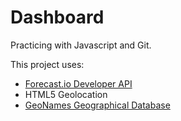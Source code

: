 Dashboard
==
Practicing with Javascript and Git.

This project uses:
* [Forecast.io Developer API](https://developer.forecast.io/)
* HTML5 Geolocation
* [GeoNames Geographical Database](http://www.geonames.org/)
